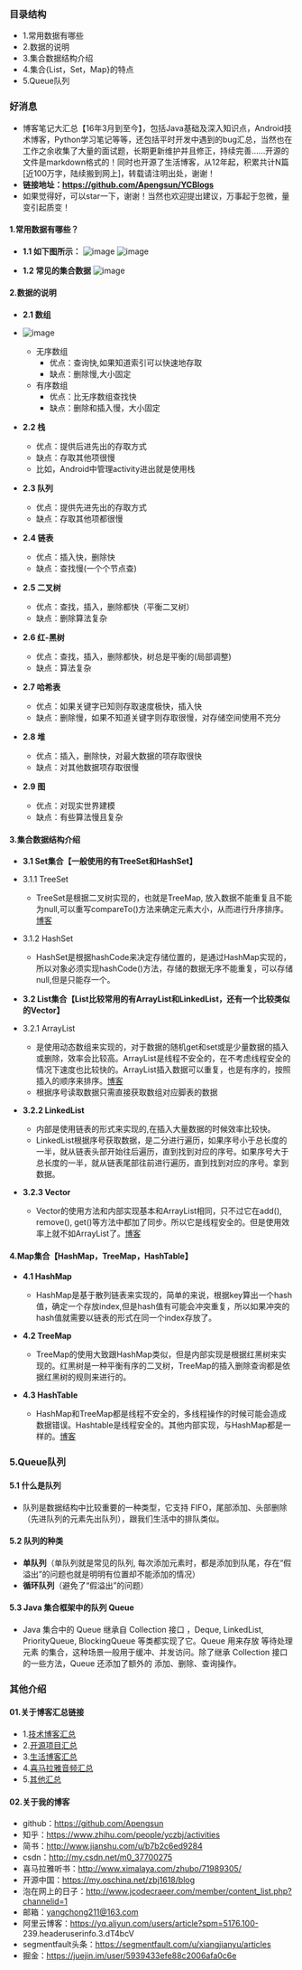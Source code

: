 ### 目录结构
- 1.常用数据有哪些
- 2.数据的说明
- 3.集合数据结构介绍
- 4.集合{List，Set，Map}的特点
- 5.Queue队列


### 好消息
- 博客笔记大汇总【16年3月到至今】，包括Java基础及深入知识点，Android技术博客，Python学习笔记等等，还包括平时开发中遇到的bug汇总，当然也在工作之余收集了大量的面试题，长期更新维护并且修正，持续完善……开源的文件是markdown格式的！同时也开源了生活博客，从12年起，积累共计N篇[近100万字，陆续搬到网上]，转载请注明出处，谢谢！
- **链接地址：https://github.com/Apengsun/YCBlogs**
- 如果觉得好，可以star一下，谢谢！当然也欢迎提出建议，万事起于忽微，量变引起质变！



#### 1.常用数据有哪些？
- **1.1 如下图所示：**
![image](https://upload-images.jianshu.io/upload_images/4432347-84cb744b434c0bc3.png?imageMogr2/auto-orient/strip%7CimageView2/2/w/1240)
![image](https://upload-images.jianshu.io/upload_images/4432347-95c1a4cac03f1510.png?imageMogr2/auto-orient/strip%7CimageView2/2/w/1240)


- **1.2 常见的集合数据**
![image](https://upload-images.jianshu.io/upload_images/4432347-99e078e9f90f1366.png?imageMogr2/auto-orient/strip%7CimageView2/2/w/1240)


#### 2.数据的说明
- **2.1 数组**
- ![image](https://upload-images.jianshu.io/upload_images/4432347-44f75cb827c7ce06.png?imageMogr2/auto-orient/strip%7CimageView2/2/w/1240)
	* 无序数组
		* 优点：查询快,如果知道索引可以快速地存取
		* 缺点：删除慢,大小固定
	* 有序数组
		* 优点：比无序数组查找快
		* 缺点：删除和插入慢，大小固定



- **2.2 栈**
	* 优点：提供后进先出的存取方式
	* 缺点：存取其他项很慢
	* 比如，Android中管理activity进出就是使用栈


- **2.3 队列**
	* 优点：提供先进先出的存取方式
	* 缺点：存取其他项都很慢


- **2.4 链表**
	* 优点：插入快，删除快
	* 缺点：查找慢(一个个节点查)


- **2.5 二叉树**
	* 优点：查找，插入，删除都快（平衡二叉树）
	* 缺点：删除算法复杂


- **2.6 红-黑树**
	* 优点：查找，插入，删除都快，树总是平衡的(局部调整)
	* 缺点：算法复杂


- **2.7 哈希表**
	* 优点：如果关键字已知则存取速度极快，插入快
	* 缺点：删除慢，如果不知道关键字则存取很慢，对存储空间使用不充分



- **2.8 堆**
	* 优点：插入，删除快，对最大数据的项存取很快
	* 缺点：对其他数据项存取很慢


- **2.9 图**
	* 优点：对现实世界建模
	* 缺点：有些算法慢且复杂




#### 3.集合数据结构介绍
- **3.1 Set集合【一般使用的有TreeSet和HashSet】**
- 3.1.1 TreeSet
	* TreeSet是根据二叉树实现的，也就是TreeMap, 放入数据不能重复且不能为null,可以重写compareTo()方法来确定元素大小，从而进行升序排序。[博客](https://github.com/Apengsun/YCBlogs)


- 3.1.2 HashSet
	* HashSet是根据hashCode来决定存储位置的，是通过HashMap实现的，所以对象必须实现hashCode()方法，存储的数据无序不能重复，可以存储null,但是只能存一个。



- **3.2 List集合【List比较常用的有ArrayList和LinkedList，还有一个比较类似的Vector】**
- 3.2.1 ArrayList
	* 是使用动态数组来实现的，对于数据的随机get和set或是少量数据的插入或删除，效率会比较高。ArrayList是线程不安全的，在不考虑线程安全的情况下速度也比较快的。ArrayList插入数据可以重复，也是有序的，按照插入的顺序来排序。[博客](https://github.com/Apengsun/YCBlogs)
	* 根据序号读取数据只需直接获取数组对应脚表的数据


- **3.2.2 LinkedList**
	* 内部是使用链表的形式来实现的,在插入大量数据的时候效率比较快。
	* LinkedList根据序号获取数据，是二分进行遍历，如果序号小于总长度的一半，就从链表头部开始往后遍历，直到找到对应的序号。如果序号大于总长度的一半，就从链表尾部往前进行遍历，直到找到对应的序号。拿到数据。



- **3.2.3 Vector**
	* Vector的使用方法和内部实现基本和ArrayList相同，只不过它在add(), remove(), get()等方法中都加了同步。所以它是线程安全的。但是使用效率上就不如ArrayList了。[博客](https://github.com/Apengsun/YCBlogs)




#### 4.Map集合【HashMap，TreeMap，HashTable】
- **4.1 HashMap**
    * HashMap是基于散列链表来实现的，简单的来说，根据key算出一个hash值，确定一个存放index,但是hash值有可能会冲突重复，所以如果冲突的hash值就需要以链表的形式在同一个index存放了。


- **4.2 TreeMap**
    * TreeMap的使用大致跟HashMap类似，但是内部实现是根据红黑树来实现的。红黑树是一种平衡有序的二叉树，TreeMap的插入删除查询都是依据红黑树的规则来进行的。


- **4.3 HashTable**
    * HashMap和TreeMap都是线程不安全的，多线程操作的时候可能会造成数据错误。Hashtable是线程安全的。其他内部实现，与HashMap都是一样的。[博客](https://github.com/Apengsun/YCBlogs)


### 5.Queue队列
#### 5.1 什么是队列
- 队列是数据结构中比较重要的一种类型，它支持 FIFO，尾部添加、头部删除（先进队列的元素先出队列），跟我们生活中的排队类似。

#### 5.2 队列的种类
- **单队列**（单队列就是常见的队列, 每次添加元素时，都是添加到队尾，存在“假溢出”的问题也就是明明有位置却不能添加的情况）
- **循环队列**（避免了“假溢出”的问题）

#### 5.3 Java 集合框架中的队列 Queue
- Java 集合中的 Queue 继承自 Collection 接口 ，Deque, LinkedList, PriorityQueue, BlockingQueue 等类都实现了它。Queue 用来存放 等待处理元素 的集合，这种场景一般用于缓冲、并发访问。除了继承 Collection 接口的一些方法，Queue 还添加了额外的 添加、删除、查询操作。





### 其他介绍
#### 01.关于博客汇总链接
- 1.[技术博客汇总](https://www.jianshu.com/p/614cb839182c)
- 2.[开源项目汇总](https://blog.csdn.net/m0_37700275/article/details/80863574)
- 3.[生活博客汇总](https://blog.csdn.net/m0_37700275/article/details/79832978)
- 4.[喜马拉雅音频汇总](https://www.jianshu.com/p/f665de16d1eb)
- 5.[其他汇总](https://www.jianshu.com/p/53017c3fc75d)



#### 02.关于我的博客
- github：https://github.com/Apengsun
- 知乎：https://www.zhihu.com/people/yczbj/activities
- 简书：http://www.jianshu.com/u/b7b2c6ed9284
- csdn：http://my.csdn.net/m0_37700275
- 喜马拉雅听书：http://www.ximalaya.com/zhubo/71989305/
- 开源中国：https://my.oschina.net/zbj1618/blog
- 泡在网上的日子：http://www.jcodecraeer.com/member/content_list.php?channelid=1
- 邮箱：yangchong211@163.com
- 阿里云博客：https://yq.aliyun.com/users/article?spm=5176.100- 239.headeruserinfo.3.dT4bcV
- segmentfault头条：https://segmentfault.com/u/xiangjianyu/articles
- 掘金：https://juejin.im/user/5939433efe88c2006afa0c6e



